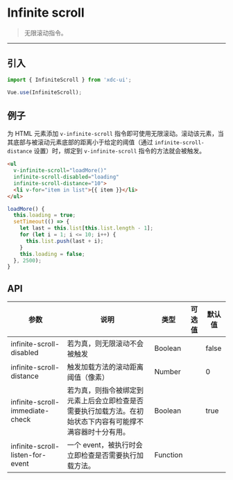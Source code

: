 # Infinite scroll

> 无限滚动指令。

-------------

## 引入

```javascript
import { InfiniteScroll } from 'xdc-ui';

Vue.use(InfiniteScroll);
```

## 例子

为 HTML 元素添加 `v-infinite-scroll` 指令即可使用无限滚动。滚动该元素，当其底部与被滚动元素底部的距离小于给定的阈值（通过 `infinite-scroll-distance` 设置）时，绑定到 `v-infinite-scroll` 指令的方法就会被触发。

```html
<ul
  v-infinite-scroll="loadMore()"
  infinite-scroll-disabled="loading"
  infinite-scroll-distance="10">
  <li v-for="item in list">{{ item }}</li>
</ul>
```

```javascript
loadMore() {
  this.loading = true;
  setTimeout(() => {
    let last = this.list[this.list.length - 1];
    for (let i = 1; i <= 10; i++) {
      this.list.push(last + i);
    }
    this.loading = false;
  }, 2500);
}
```

## API
| 参数 | 说明 | 类型 | 可选值 | 默认值 |
|------|-------|---------|-------|--------|
| infinite-scroll-disabled | 若为真，则无限滚动不会被触发 | Boolean | | false |
| infinite-scroll-distance | 触发加载方法的滚动距离阈值（像素） | Number | | 0 |
| infinite-scroll-immediate-check | 若为真，则指令被绑定到元素上后会立即检查是否需要执行加载方法。在初始状态下内容有可能撑不满容器时十分有用。 | Boolean | | true |
| infinite-scroll-listen-for-event | 一个 event，被执行时会立即检查是否需要执行加载方法。 | Function | | |
